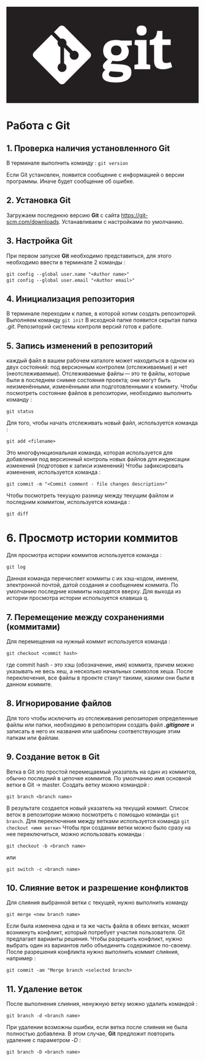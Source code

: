 ![Git_logo](git.gif)
# Работа с Git
## 1. Проверка наличия установленного Git
В терминале выполнить команду : `git version`

Если Git установлен, появится сообщение с информацией о версии программы. Иначе будет сообщение об ошибке.

## 2. Установка Git
Загружаем последнюю версию **Git** c сайта https://git-scm.com/downloads.
Устанавливаем с настройками по умолчанию.

## 3. Настройка Git
При первом запуске **Git** необходимо представиться, для этого необходимо ввести в терминале 2 команды :
```
git config --global user.name "<Author name>"
git config --global user.email "<Author email>"
```
## 4. Инициализация репозитория
В терминале переходим к папке, в которой хотим создать репозиторий. Выполняем команду ` git init `
В исходной папке появится скрытая папка *.git*. Репозиторий системы контроля версий готов к работе.

## 5. Запись изменений в репозиторий
каждый файл в вашем рабочем каталоге может находиться в одном из двух состояний: под версионным контролем (отслеживаемые) и нет (неотслеживаемые). Отслеживаемые файлы — это те файлы, которые были в последнем снимке состояния проекта; они могут быть неизменёнными, изменёнными или подготовленными к коммиту.
Чтобы посмотреть состояние файлов в репозитории, необходимо выполнить команду :
```
git status
```
Для того, чтобы начать отслеживать новый файл, используется команда :
```
git add <filename>
```
Это многофункциональная команда, которая используется для добавления под версионный контроль новых файлов для индексации изменений (подготовке к записи изменений)
Чтобы зафиксировать изменения, используется команда :
```
git commit -m "<Commit comment - file changes description>"
```
Чтобы посмотреть текущую разницу между текущим файлом и последним коммитом, используется команда :
```
git diff
```
# 6. Просмотр истории коммитов
Для просмотра истории коммитов используется команда :
```
git log
```
Данная команда перечисляет коммиты с их хэш-кодом, именем, электронной почтой, датой создания и сообщением коммита.
По умолчанию последние коммиты находятся вверху.
Для выхода из истории просмотра истории используется клавиша q.

## 7. Перемещение между сохранениями (коммитами)
Для перемещения на нужный коммит используется команда :
```
git checkout <commit hash>
```
где commit hash - это хэш (обозначение, имя) коммита, причем можно указывать не весь хеш, а несколько начальных символов хеша. После переключения, все файлы в проекте станут такими, какими они были в данном коммите.

## 8. Игнорирование файлов
Для того чтобы исключить из отслеживания репозитория определенные файлы или папки, необходимо в репозитории создать файл ***.gitignore*** и записать в него их названия или шаблоны соответствующие этим папкам или файлам.

## 9. Создание веток в Git
Ветка в Git это простой перемещаемый указатель на один из коммитов, обычно последний в цепочке коммитов. По умолчанию имя основной ветки в Git -> master.
Создать ветку можно командой :
```
git branch <branch name>
```
В результате создается новый указатель на текущий коммит. Список веток в репозитории можно посмотреть с помощью команды ` git branch `.
Для переключения между ветками используется команда ` git checkout <имя ветки> `
Чтобы при создании ветки можно было сразу на нее переключиться, можно использовать команды :
```
git checkout -b <branch name>
```
или
```
git switch -c <branch name>
```
## 10. Слияние веток и разрешение конфликтов
Для слияния выбранной ветки с текущей, нужно выполнить команду
```
git merge <new branch name>
```
Если была изменена одна и та же часть файла в обеих ветках, может возникнуть конфликт, который потребует участия пользователя. Git предлагает варианты решения.
Чтобы разрешить конфликт, нужно выбрать один из вариантов либо объединить содержимое по-своему.
После разрешения конфликта нужно выполнить коммит слияния, например :
```
git commit -am "Merge branch <selected branch>
```
## 11. Удаление веток
После выполнения слияния, ненужную ветку можно удалить командой :
```
git branch -d <branch name>
```
При удалении возможны ошибки, если ветка после слияния не была полностью добавлена. В этом случае, **Git** предложит повторить удаление с параметром *-D* :
```
git branch -D <branch name>
```
